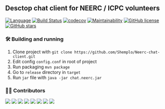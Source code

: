 ## Desctop chat client for NEERC / ICPC volunteers

[![Language](https://img.shields.io/badge/language-java-red.svg)](https://github.com/Shemplo/Neerc-chat-client/blob/master/)
[![Build Status](https://travis-ci.com/Shemplo/Neerc-chat-client.svg?branch=master)](https://travis-ci.com/Shemplo/Neerc-chat-client)
[![codecov](https://codecov.io/gh/Shemplo/Neerc-chat-client/branch/master/graph/badge.svg)](https://codecov.io/gh/Shemplo/Neerc-chat-client)
[![Maintainability](https://api.codeclimate.com/v1/badges/62281b7ca24a0daa1720/maintainability)](https://codeclimate.com/github/Shemplo/Neerc-chat-client/maintainability)
[![GitHub license](https://img.shields.io/github/license/Shemplo/Neerc-chat-client.svg)](https://github.com/Shemplo/Neerc-chat-client/blob/master/LICENSE)
[![GitHub stars](https://img.shields.io/github/stars/Shemplo/Neerc-chat-client.svg)](https://github.com/Shemplo/Neerc-chat-client/stargazers)

### :hammer_and_wrench: Building and running

1. Clone project with `git clone https://github.com/Shemplo/Neerc-chat-client.git`
2. Edit config `config.conf` in root of project
3. Run packaging `mvn package`
4. Go to `release` directory in  `target`
5. Run `jar` file with `java -jar chat.neerc.jar`

### :man_technologist: Contributors
[![](https://sourcerer.io/fame/Shemplo/Shemplo/Neerc-chat-client/images/0)](https://sourcerer.io/fame/Shemplo/Shemplo/Neerc-chat-client/links/0)
[![](https://sourcerer.io/fame/Shemplo/Shemplo/Neerc-chat-client/images/1)](https://sourcerer.io/fame/Shemplo/Shemplo/Neerc-chat-client/links/1)
[![](https://sourcerer.io/fame/Shemplo/Shemplo/Neerc-chat-client/images/2)](https://sourcerer.io/fame/Shemplo/Shemplo/Neerc-chat-client/links/2)
[![](https://sourcerer.io/fame/Shemplo/Shemplo/Neerc-chat-client/images/3)](https://sourcerer.io/fame/Shemplo/Shemplo/Neerc-chat-client/links/3)
[![](https://sourcerer.io/fame/Shemplo/Shemplo/Neerc-chat-client/images/4)](https://sourcerer.io/fame/Shemplo/Shemplo/Neerc-chat-client/links/4)
[![](https://sourcerer.io/fame/Shemplo/Shemplo/Neerc-chat-client/images/5)](https://sourcerer.io/fame/Shemplo/Shemplo/Neerc-chat-client/links/5)
[![](https://sourcerer.io/fame/Shemplo/Shemplo/Neerc-chat-client/images/6)](https://sourcerer.io/fame/Shemplo/Shemplo/Neerc-chat-client/links/6)
[![](https://sourcerer.io/fame/Shemplo/Shemplo/Neerc-chat-client/images/7)](https://sourcerer.io/fame/Shemplo/Shemplo/Neerc-chat-client/links/7)
